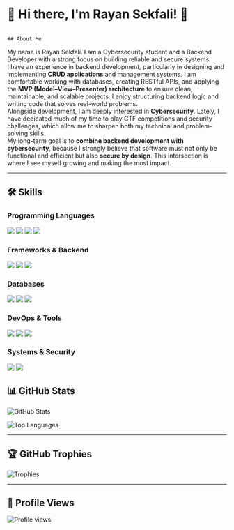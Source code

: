 # 👋 Hi there, I'm Rayan Sekfali! 👋

                                                                                      ## About Me

My name is Rayan Sekfali. I am a Cybersecurity student and a Backend Developer with a strong focus on building reliable and secure systems.  
I have an experience in backend development, particularly in designing and implementing **CRUD applications** and management systems. I am comfortable working with databases, creating RESTful APIs, and applying the **MVP (Model–View–Presenter) architecture** to ensure clean, maintainable, and scalable projects. I enjoy structuring backend logic and writing code that solves real-world problems.  
Alongside development, I am deeply interested in **Cybersecurity**. Lately, I have dedicated much of my time to play CTF competitions and security challenges, which allow me to sharpen both my technical and problem-solving skills.  
My long-term goal is to **combine backend development with cybersecurity**, because I strongly believe that  software must not only be functional and efficient but also **secure by design**. This intersection is where I see myself growing and making the most impact.


---

## 🛠️ Skills

### Programming Languages
<p>
  <img src="https://img.shields.io/badge/C-A8B9CC?style=for-the-badge&logo=c&logoColor=white"/>
  <img src="https://img.shields.io/badge/Python-3776AB?style=for-the-badge&logo=python&logoColor=white"/>
  <img src="https://img.shields.io/badge/JavaScript-F7DF1E?style=for-the-badge&logo=javascript&logoColor=black"/>
  <img src="https://img.shields.io/badge/Java-007396?style=for-the-badge&logo=java&logoColor=white"/>
</p>

### Frameworks & Backend
<p>
  <img src="https://img.shields.io/badge/Node.js-339933?style=for-the-badge&logo=node.js&logoColor=white"/>
  <img src="https://img.shields.io/badge/Express-000000?style=for-the-badge&logo=express&logoColor=white"/>
  <img src="https://img.shields.io/badge/Flask-000000?style=for-the-badge&logo=flask&logoColor=white"/>
</p>

### Databases
<p>
  <img src="https://img.shields.io/badge/PostgreSQL-4169E1?style=for-the-badge&logo=postgresql&logoColor=white"/>
  <img src="https://img.shields.io/badge/SQLite-003B57?style=for-the-badge&logo=sqlite&logoColor=white"/>
  <img src="https://img.shields.io/badge/Firebase-FFCA28?style=for-the-badge&logo=firebase&logoColor=black"/>
</p>

### DevOps & Tools
<p>
  <img src="https://img.shields.io/badge/Git-F05032?style=for-the-badge&logo=git&logoColor=white"/>
  <img src="https://img.shields.io/badge/GitHub-181717?style=for-the-badge&logo=github&logoColor=white"/>
  <img src="https://img.shields.io/badge/Docker-2496ED?style=for-the-badge&logo=docker&logoColor=white"/>
</p>

### Systems & Security
<p>
  <img src="https://img.shields.io/badge/Kali_Linux-557C94?style=for-the-badge&logo=kalilinux&logoColor=white"/>
  <img src="https://img.shields.io/badge/Wazuh-000000?style=for-the-badge&logoColor=white"/>
</p>


## 📊 GitHub Stats

![GitHub Stats](https://github-readme-stats.vercel.app/api?username=YOUR-USERNAME&show_icons=true&theme=tokyonight)

![Top Languages](https://github-readme-stats.vercel.app/api/top-langs/?username=YOUR-USERNAME&layout=compact&theme=tokyonight)

---

## 🏆 GitHub Trophies

![Trophies](https://github-profile-trophy.vercel.app/?username=YOUR-USERNAME&theme=darkhub)

---

## 👀 Profile Views

![Profile views](https://komarev.com/ghpvc/?username=YOUR-USERNAME)
